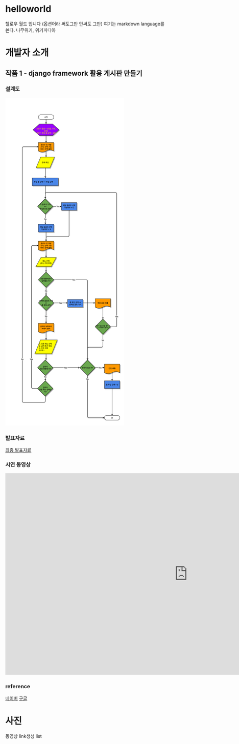 # helloworld
헬로우 월드 입니다 (옵션어라 써도그만 안써도 그만) 
여기는 markdown language를 쓴다. 
나무위키, 위키피디아 
# 개발자 소개
## 작품 1 - django framework 활용 게시판 만들기 
### 설계도
<img src = "archi.png"/>

### 발표자료 
[최종 발표자료](/project.pptx)

### 시연 동영상 
<iframe width="1139" height="630" src="https://www.youtube.com/embed/5EtOquxfIRA?list=RD5EtOquxfIRA" title="[최신가요 실시간 인기차트] 2025년 7월 24일 4주차, 멜론차트 X, 종합차트, 노래모음 KPOP 플레이리스트" frameborder="0" allow="accelerometer; autoplay; clipboard-write; encrypted-media; gyroscope; picture-in-picture; web-share" referrerpolicy="strict-origin-when-cross-origin" allowfullscreen></iframe>


### reference
[네이버](https://www.naver.com)
[구글](https://www.google.com)

# 사진
동영상
link생성
list
